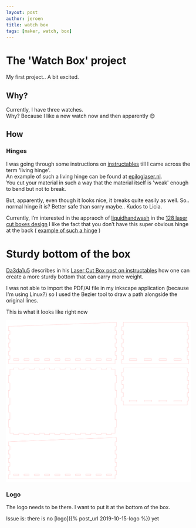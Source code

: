 ```yaml
---
layout: post
author: jeroen
title: watch box
tags: [maker, watch, box]
---
```


# The 'Watch Box' project
My first project..
A bit excited.

## Why?
Currently, I have three watches.  
Why? Because I like a new watch now and then apparently :blush:

## How
### Hinges
I was going through some instructions on [instructables](https://www.instructables.com/) till I came across the term 'living hinge'.  
An example of such a living hinge can be found at [epiloglaser.nl](https://www.epiloglaser.nl/middelen/sample-club/living-hinge-lasersnijden.htm).  
You cut your material in such a way that the material itself is 'weak' enough to bend but not to break.

But, apparently, even though it looks nice, it breaks quite easily as well.  So.. normal hinge it is?  Better safe than sorry maybe..
Kudos to Licia.

Currently, I’m interested in the appraoch of [liquidhandwash](https://www.instructables.com/member/liquidhandwash/) in the [128 laser cut boxes design](https://www.instructables.com/id/128-laser-cut-boxes)
I like the fact that you don’t have this super obvious hinge at the back ( [example of such a hinge](https://www.instructables.com/id/Laser-Cut-Jewelry-Boxes-customizable-lids/) )

# Sturdy bottom of the box
[Da3da1u5](https://www.instructables.com/member/Da3da1u5/) describes in his [Laser Cut Box post on instructables](https://www.instructables.com/id/Laser-Cut-Box/) how one can create a more sturdy bottom that can carry more weight.

I was not able to import the PDF/AI file in my inkscape application (because I'm using Linux?) so I used the Bezier tool to draw a path alongside the original lines.

This is what it looks like right now
<div style="background-color: white;">
  <img alt="jingelski logo" src="/assets/images/watch_box.svg" />
</div>

### Logo
The logo needs to be there.
I want to put it at the bottom of the box.

Issue is: there is no [logo]({% post_url 2019-10-15-logo %}) yet
